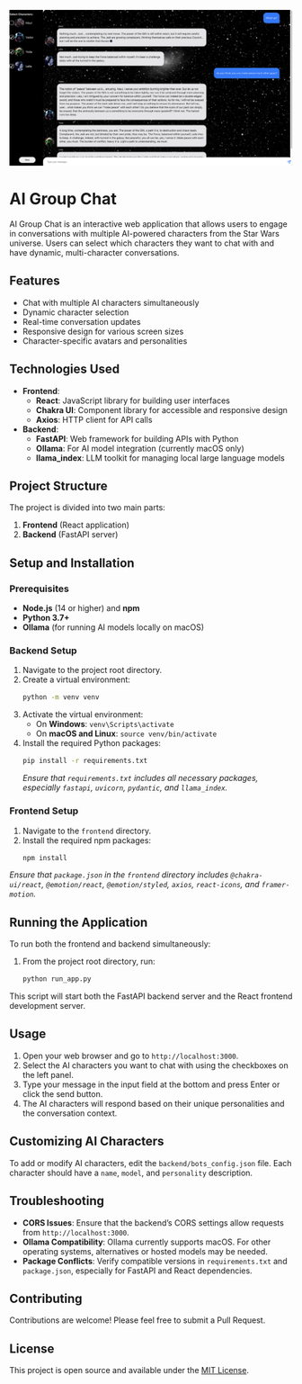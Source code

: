 ![App Demo](./demo.png)
# AI Group Chat

AI Group Chat is an interactive web application that allows users to engage in conversations with multiple AI-powered characters from the Star Wars universe. Users can select which characters they want to chat with and have dynamic, multi-character conversations.

## Features

- Chat with multiple AI characters simultaneously
- Dynamic character selection
- Real-time conversation updates
- Responsive design for various screen sizes
- Character-specific avatars and personalities

## Technologies Used

- **Frontend**:
  - **React**: JavaScript library for building user interfaces
  - **Chakra UI**: Component library for accessible and responsive design
  - **Axios**: HTTP client for API calls
- **Backend**:
  - **FastAPI**: Web framework for building APIs with Python
  - **Ollama**: For AI model integration (currently macOS only)
  - **llama_index**: LLM toolkit for managing local large language models

## Project Structure

The project is divided into two main parts:

1. **Frontend** (React application)
2. **Backend** (FastAPI server)

## Setup and Installation

### Prerequisites

- **Node.js** (14 or higher) and **npm**
- **Python 3.7+**
- **Ollama** (for running AI models locally on macOS)

### Backend Setup

1. Navigate to the project root directory.
2. Create a virtual environment:
   ```bash
   python -m venv venv
   ```
3. Activate the virtual environment:
   - On **Windows**: `venv\Scripts\activate`
   - On **macOS and Linux**: `source venv/bin/activate`
4. Install the required Python packages:
   ```bash
   pip install -r requirements.txt
   ```
   *Ensure that `requirements.txt` includes all necessary packages, especially `fastapi`, `uvicorn`, `pydantic`, and `llama_index`.*

### Frontend Setup

1. Navigate to the `frontend` directory.
2. Install the required npm packages:
   ```bash
   npm install
   ```

*Ensure that `package.json` in the `frontend` directory includes `@chakra-ui/react`, `@emotion/react`, `@emotion/styled`, `axios`, `react-icons`, and `framer-motion`.*

## Running the Application

To run both the frontend and backend simultaneously:

1. From the project root directory, run:
   ```bash
   python run_app.py
   ```

This script will start both the FastAPI backend server and the React frontend development server.

## Usage

1. Open your web browser and go to `http://localhost:3000`.
2. Select the AI characters you want to chat with using the checkboxes on the left panel.
3. Type your message in the input field at the bottom and press Enter or click the send button.
4. The AI characters will respond based on their unique personalities and the conversation context.

## Customizing AI Characters

To add or modify AI characters, edit the `backend/bots_config.json` file. Each character should have a `name`, `model`, and `personality` description.

## Troubleshooting

- **CORS Issues**: Ensure that the backend’s CORS settings allow requests from `http://localhost:3000`.
- **Ollama Compatibility**: Ollama currently supports macOS. For other operating systems, alternatives or hosted models may be needed.
- **Package Conflicts**: Verify compatible versions in `requirements.txt` and `package.json`, especially for FastAPI and React dependencies.

## Contributing

Contributions are welcome! Please feel free to submit a Pull Request.

## License

This project is open source and available under the [MIT License](LICENSE). 
